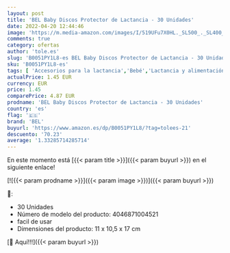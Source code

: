 ```yaml
---
layout: post
title: 'BEL Baby Discos Protector de Lactancia - 30 Unidades'
date: 2022-04-20 12:44:46
image: 'https://m.media-amazon.com/images/I/519UFu7X0HL._SL500_._SL400_.jpg'
comments: true
category: ofertas
author: 'tole.es'
slug: 'B0051PY1L8-es BEL Baby Discos Protector de Lactancia - 30 Unidades'
sku: 'B0051PY1L8-es'
tags: [ 'Accesorios para la lactancia','Bebé','Lactancia y alimentación','Mantas de lactancia','bel','lactancia','🇪🇸', ]
actualPrice: 1.45 EUR
currency: EUR
price: 1.45
comparePrice: 4.87 EUR
prodname: 'BEL Baby Discos Protector de Lactancia - 30 Unidades'
country: 'es'
flag: '🇪🇸'
brand: 'BEL'
buyurl: 'https://www.amazon.es/dp/B0051PY1L8/?tag=tolees-21'
descuento: '70.23'
average: '1.33285714285714'
---
```


En este momento está [{{< param title >}}]({{< param buyurl >}}) en el siguiente enlace!

[![{{< param prodname >}}]({{< param image >}})]({{< param buyurl >}})

🔎:

- 30 Unidades
- Número de modelo del producto: 4046871004521
- facil de usar
- Dimensiones del producto: 11 x 10,5 x 17 cm

[🛒 Aquí!!!]({{< param buyurl >}})
